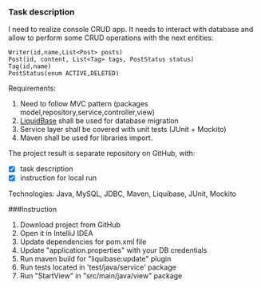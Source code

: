 ### Task description
I need to realize console CRUD app.
It needs to interact with database and allow to perform some CRUD operations with the next entities:

```
Writer(id,name,List<Post> posts)
Post(id, content, List<Tag> tags, PostStatus status)
Tag(id,name)
PostStatus(enum ACTIVE,DELETED)
```
Requirements:
1. Need to follow MVC pattern (packages model,repository,service,controller,view)
2. [LiquidBase](https://www.liquibase.org/) shall be used for database migration
3. Service layer shall be covered with unit tests (JUnit + Mockito)
4. Maven shall be used for libraries import.

The project result is separate repository on GitHub, with:
- [x] task description
- [x] instruction for local run

Technologies: Java, MySQL, JDBC, Maven, Liquibase, JUnit, Mockito

###Instruction
1. Download project from GitHub
2. Open it in IntelliJ IDEA
3. Update dependencies for pom.xml file
4. Update "application.properties" with your DB credentials
5. Run maven build for "liquibase:update" plugin
6. Run tests located in 'test/java/service' package
7. Run "StartView" in "src/main/java/view" package
